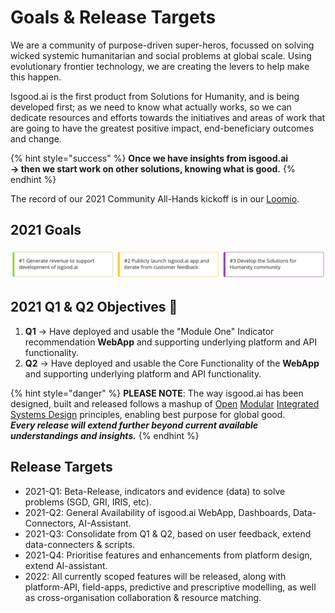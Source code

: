 # Goals & Release Targets

We are a community of purpose-driven super-heros, focussed on solving wicked systemic humanitarian and social problems at global scale.  Using evolutionary frontier technology, we are creating the levers to help make this happen.

Isgood.ai is the first product from Solutions for Humanity, and is being developed first; as we need to know what actually works, so we can dedicate resources and efforts towards the initiatives and areas of work that are going to have the greatest positive impact, end-beneficiary outcomes and change.

{% hint style="success" %}
**Once we have insights from isgood.ai    
-&gt;  then we start work on other solutions, knowing what is good.**
{% endhint %}

The record of our 2021 Community All-Hands kickoff is in our [Loomio](https://www.loomio.org/d/1c0GpyAr/20210202-feb-isgood-ai-all-hands).

## 2021 Goals

![2021 Goals](.gitbook/assets/image.png)

## 2021 Q1 & Q2 Objectives 📌

1. **Q1** -&gt; Have deployed and usable the "Module One" Indicator recommendation **WebApp** and supporting underlying platform and API functionality.
2. **Q2** -&gt; Have deployed and usable the Core Functionality of the **WebApp** and supporting underlying platform and API functionality.

{% hint style="danger" %}
**PLEASE NOTE**:  The way isgood.ai has been designed, built and released follows a mashup of [Open](https://en.wikipedia.org/wiki/Open-design_movement) [Modular](https://en.wikipedia.org/wiki/Modularity) [Integrated](https://en.wikipedia.org/wiki/System_integration) [Systems Design](https://en.wikipedia.org/wiki/Systems_design) principles, enabling best purpose for global good.    
_**Every release will extend further beyond current available understandings and insights.**_
{% endhint %}

## Release Targets

* 2021-Q1:  Beta-Release, indicators and evidence \(data\) to solve problems \(SGD, GRI, IRIS, etc\).
* 2021-Q2:  General Availability of isgood.ai WebApp, Dashboards, Data-Connectors, AI-Assistant.
* 2021-Q3:  Consolidate from Q1 & Q2, based on user feedback, extend data-connecters & scripts.
* 2021-Q4:  Prioritise features and enhancements from platform design, extend AI-assistant.
* 2022:  All currently scoped features will be released, along with platform-API, field-apps, predictive and prescriptive modelling, as well as cross-organisation collaboration & resource matching.

